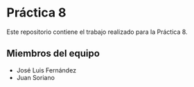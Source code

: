 # Práctica 8

Este repositorio contiene el trabajo realizado para la Práctica 8.

## Miembros del equipo

- José Luis Fernández
- Juan Soriano
